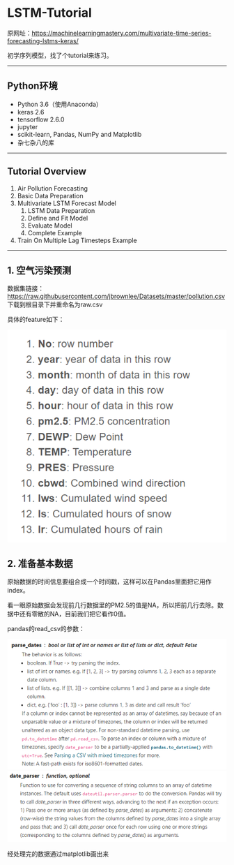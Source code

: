 # LSTM-Tutorial
原网址：https://machinelearningmastery.com/multivariate-time-series-forecasting-lstms-keras/

初学序列模型，找了个tutorial来练习。

---
## Python环境

- Python 3.6（使用Anaconda）
- keras 2.6
- tensorflow 2.6.0
- jupyter
- scikit-learn, Pandas, NumPy and Matplotlib
- 杂七杂八的库

---
## Tutorial Overview

1. Air Pollution Forecasting
2. Basic Data Preparation
3. Multivariate LSTM Forecast Model 
   1. LSTM Data Preparation 
   2. Define and Fit Model 
   3. Evaluate Model 
   4. Complete Example
4. Train On Multiple Lag Timesteps Example

---

## 1. 空气污染预测

数据集链接：https://raw.githubusercontent.com/jbrownlee/Datasets/master/pollution.csv
下载到根目录下并重命名为raw.csv

具体的feature如下：

![](images/img1.png)

## 2. 准备基本数据

原始数据的时间信息要组合成一个时间戳，这样可以在Pandas里面把它用作index。

看一眼原始数据会发现前几行数据里的PM2.5的值是NA，所以把前几行去除。数据中还有零散的NA，目前我们把它看作0值。

pandas的read_csv的参数：

![](images/img2.png)
![](images/img3.png)

经处理完的数据通过matplotlib画出来